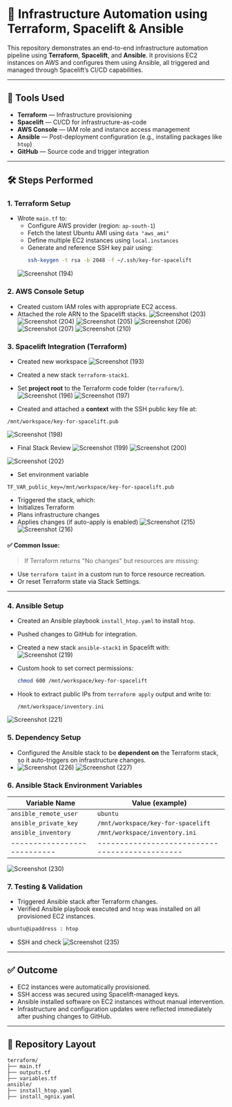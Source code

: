 # 🚀 Infrastructure Automation using Terraform, Spacelift & Ansible

This repository demonstrates an end-to-end infrastructure automation pipeline using **Terraform**, **Spacelift**, and **Ansible**.
It provisions EC2 instances on AWS and configures them using Ansible, all triggered and managed through Spacelift’s CI/CD capabilities.

---

## 🧰 Tools Used

- **Terraform** — Infrastructure provisioning
- **Spacelift** — CI/CD for infrastructure-as-code
- **AWS Console** — IAM role and instance access management
- **Ansible** — Post-deployment configuration (e.g., installing packages like `htop`)
- **GitHub** — Source code and trigger integration

---

## 🛠️ Steps Performed

### 1. Terraform Setup

- Wrote `main.tf` to:
  - Configure AWS provider (region: `ap-south-1`)
  - Fetch the latest Ubuntu AMI using `data "aws_ami"`
  - Define multiple EC2 instances using `local.instances`
  - Generate and reference SSH key pair using:
    ```bash
    ssh-keygen -t rsa -b 2048 -f ~/.ssh/key-for-spacelift
    ```
  ![Screenshot (194)](https://github.com/user-attachments/assets/2996ed38-0f08-4aa9-a289-f14b2f9c18e0)

### 2. AWS Console Setup

- Created custom IAM roles with appropriate EC2 access.
- Attached the role ARN to the Spacelift stacks.
![Screenshot (203)](https://github.com/user-attachments/assets/7feb88ef-e1e4-4bc2-ae3b-827f15ea2ecf)
![Screenshot (204)](https://github.com/user-attachments/assets/08e5bd58-7556-41f2-b55a-7f0d2883434a)
![Screenshot (205)](https://github.com/user-attachments/assets/e2912ca9-0fc9-4d69-8e30-a651c7bdb637)
![Screenshot (206)](https://github.com/user-attachments/assets/57fb8690-397d-4d69-8b4b-7d6f84d0fa2b)
![Screenshot (207)](https://github.com/user-attachments/assets/e96f7799-2068-4c14-a24c-eff5efa090cb)
![Screenshot (210)](https://github.com/user-attachments/assets/d4b49096-a9f1-4783-999a-22614a5a1585)

### 3. Spacelift Integration (Terraform)
- Created new workspace 
![Screenshot (193)](https://github.com/user-attachments/assets/1aca8585-1796-4f38-8109-8d39f5c64c44)

- Created a new stack `terraform-stack1`.
- Set **project root** to the Terraform code folder (`terraform/`).
![Screenshot (196)](https://github.com/user-attachments/assets/e48c7172-fc9a-444a-8543-3acb89e64eab)
![Screenshot (197)](https://github.com/user-attachments/assets/78d2558b-c690-44a7-bbb2-f00cee5b260f)

- Created and attached a **context** with the SSH public key file at:
```
/mnt/workspace/key-for-spacelift.pub
```
![Screenshot (198)](https://github.com/user-attachments/assets/5121fa63-e323-4319-a0d3-3ba69d494d2e)

- Final Stack Review
![Screenshot (199)](https://github.com/user-attachments/assets/729f4eee-3ae1-4a0a-8913-8f39abe04fd8)
![Screenshot (200)](https://github.com/user-attachments/assets/9d1fa676-8402-4253-aa1b-90272b953246)

![Screenshot (202)](https://github.com/user-attachments/assets/d2385b5e-5cd8-4215-a5d3-ee7a5cbf6743)

- Set environment variable
```
TF_VAR_public_key=/mnt/workspace/key-for-spacelift.pub
```
- Triggered the stack, which:
- Initializes Terraform
- Plans infrastructure changes
- Applies changes (if auto-apply is enabled)
![Screenshot (215)](https://github.com/user-attachments/assets/f28ddea7-fda3-4586-a95e-85bd3b443c96)
![Screenshot (216)](https://github.com/user-attachments/assets/58acac6e-1b74-4b2c-b406-1bf62862f1a2)

#### ✅ Common Issue:
> If Terraform returns "No changes" but resources are missing:
- Use `terraform taint` in a custom run to force resource recreation.
- Or reset Terraform state via Stack Settings.

---

### 4. Ansible Setup

- Created an Ansible playbook `install_htop.yaml` to install `htop`.
- Pushed changes to GitHub for integration.
- Created a new stack `ansible-stack1` in Spacelift with:
![Screenshot (219)](https://github.com/user-attachments/assets/b5053d34-ab35-4d6a-99e0-5f4035e78896)


- Custom hook to set correct permissions:
  ```bash
  chmod 600 /mnt/workspace/key-for-spacelift
  ```
- Hook to extract public IPs from `terraform apply` output and write to:
  ```
  /mnt/workspace/inventory.ini
  ```
![Screenshot (221)](https://github.com/user-attachments/assets/afc72ce4-09aa-4b94-8163-c87694053c42)


### 5. Dependency Setup

- Configured the Ansible stack to be **dependent on** the Terraform stack, so it auto-triggers on infrastructure changes.
- ![Screenshot (226)](https://github.com/user-attachments/assets/b09e65ae-2e24-43b8-8ed2-bd62f05937c2)
![Screenshot (227)](https://github.com/user-attachments/assets/00ab6323-5e96-447a-b262-8129f8f03a74)


### 6. Ansible Stack Environment Variables

| Variable Name              | Value (example)                             |
|---------------------------|----------------------------------------------|
| `ansible_remote_user`     | `ubuntu`                                     |
| `ansible_private_key`     | `/mnt/workspace/key-for-spacelift`           |
| `ansible_inventory`       | `/mnt/workspace/inventory.ini`               |
|---------------------------|----------------------------------------------|

![Screenshot (230)](https://github.com/user-attachments/assets/faa6dd96-7016-4665-8a36-c91f6596300f)

### 7. Testing & Validation

- Triggered Ansible stack after Terraform changes.
- Verified Ansible playbook executed and `htop` was installed on all provisioned EC2 instances.
``` Bash
ubuntu@ipaddress : htop
```
- SSH and check
![Screenshot (235)](https://github.com/user-attachments/assets/a53acb45-c7d0-4c2a-9c9a-973765d386ce)

---

## ✅ Outcome

- EC2 instances were automatically provisioned.
- SSH access was secured using Spacelift-managed keys.
- Ansible installed software on EC2 instances without manual intervention.
- Infrastructure and configuration updates were reflected immediately after pushing changes to GitHub.

---

## 📁 Repository Layout

```
terraform/
├── main.tf
├── outputs.tf
├── variables.tf
ansible/
├── install_htop.yaml
├── install_ngnix.yaml
```
